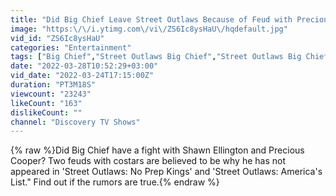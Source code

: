```yaml
---
title: "Did Big Chief Leave Street Outlaws Because of Feud with Precious & Shawn?"
image: "https:\/\/i.ytimg.com\/vi\/ZS6Ic8ysHaU\/hqdefault.jpg"
vid_id: "ZS6Ic8ysHaU"
categories: "Entertainment"
tags: ["Big Chief","Street Outlaws Big Chief","Street Outlaws Big Chief fight"]
date: "2022-03-28T10:52:29+03:00"
vid_date: "2022-03-24T17:15:00Z"
duration: "PT3M18S"
viewcount: "23243"
likeCount: "163"
dislikeCount: ""
channel: "Discovery TV Shows"
---
```

{% raw %}Did Big Chief have a fight with Shawn Ellington and Precious Cooper? Two feuds with costars are believed to be why he has not appeared in 'Street Outlaws: No Prep Kings' and 'Street Outlaws: America's List.&quot; Find out if the rumors are true.{% endraw %}
